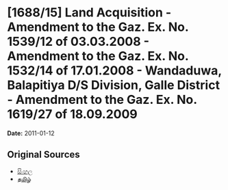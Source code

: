# [1688/15] Land Acquisition - Amendment to the Gaz. Ex. No. 1539/12 of 03.03.2008 - Amendment to the Gaz. Ex. No. 1532/14 of 17.01.2008 - Wandaduwa, Balapitiya  D/S Division,  Galle District - Amendment to the Gaz. Ex. No. 1619/27 of 18.09.2009

**Date:** 2011-01-12

## Original Sources

- [සිංහල](https://documents.gov.lk/view/extra-gazettes/2011/1/1688-15_S.pdf)
- [தமிழ்](https://documents.gov.lk/view/extra-gazettes/2011/1/1688-15_T.pdf)
